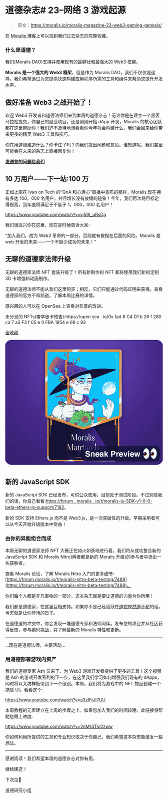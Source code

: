 # 道德杂志# 23–网络 3 游戏起源

> 原文：<https://moralis.io/moralis-magazine-23-web3-gaming-genesis/>

在 [Moralis 博客](https://moralis.io/?s=magazine&asp_active=1&p_asid=1&p_asp_data=1&current_page_id=3594&qtranslate_lang=0&filters_changed=0&filters_initial=1&asp_gen%5B%5D=title&asp_gen%5B%5D=content&asp_gen%5B%5D=excerpt&customset%5B%5D=post)上可以找到我们过去杂志的完整收藏。

### 什么是道德？

我们(Moralis DAO)支持并使用现有的最健壮和最强大的 Web3 框架。

**Moralis 是一个强大的 Web3 框架**，但是作为 Moralis DAO，我们不仅仅是这样。我们希望通过为您提供快速构建应用程序所需的工具和组件来帮助您提升开发水平。

## 做好准备 Web3 之战开始了！

欢迎 Web3 开发者和道德法师们来到本周的道德杂志！无论你是在建立一个黑客马拉松提交，你自己的副业项目，还是刚刚开始 dApp 开发，Moralis 的核心团队都在这里帮助你！我们迫不及待地想看看你今年将会构建什么，我们会回来给你带来更多的精英 Web3 工具和技巧。

你在用道德建造什么？你卡住了吗？向我们提出问题和意见。谁知道呢，我们甚至可能会在未来的杂志上直接回复你！

[**发送您的问题给我们**](https://ivanontech.typeform.com/to/R9K5lnGe)

## **10 万用户——下一站:100 万**

正如上周在 Ivan on Tech 的“QnA 和心连心”直播中宣布的那样，Moralis 现在拥有多达 100，000 名用户，并且增长没有放缓的迹象！今年，我们再次将目标定得很高，到年底将满足于不低于 1，000，000 名用户！

https://www.youtube.com/watch?v=vj59t_uRsCg

我们很高兴你在这里，现在是时候告诉大家:

“加入我们，成为 Web3 革命的一部分，否则就有被抛在后面的风险。Moralis 是 web 开发的未来——一个不缺少成功的未来！”

## **无聊的道德家法师升级**

无聊的道德家法师 NFT 套装升级了！所有新制作的 NFT 都将使用我们新的定制 3D 卡增强和动画制作。

无聊的道德法师不能从我们这里购买；相反，它们只能通过代码证明来获得。查看道德家的官方不和频道，了解本周比赛的详情。

感兴趣的人可以在 OpenSea 上查看对布景的改进。

未分发的 NFTs(带学徒卡预告):https://open sea . io/0x fad 8 C4 D1 b 26 f 280 ca 7 a3 F3 f 05 e 0 FBA 1954 e 69 c 93

[全收藏](https://opensea.io/collection/boredmoralismages)

![](img/6e1f8f9b05a238f172c9e91bac5407ea.png)

## **新的 JavaScript SDK**

新的 JavaScript SDK 已经发布，可供公众使用，目前处于测试阶段。不过别信我们的话，你自己看看:[https://forum . moralis . io/t/moralis-js-SDK-v1-0-0-beta-ethers-js-support/7182](https://forum.moralis.io/t/moralis-js-sdk-v1-0-0-beta-ethers-js-support/7182)。

新的 SDK 支持 Ethers.js 而不是 Web3.js，是一次突破性的升级。早期采用者可以从今天开始升级版本中受益！

### **由你的异能组合而成**

本周无聊的道德家法师 NFT 大赛正在如火如荼地进行着。我们将从成功整合新的 JavaScript SDK 和 Moralis Nitro(两者都是新的 Moralis 升级)的参与者中选出一名获胜者。

查看 Moralis 论坛，了解 Moralis Nitro 入门的更多细节:[https://forum.moralis.io/t/moralis-nitro-beta-testing/7489](https://forum.moralis.io/t/moralis-nitro-beta-testing/7489)。

你们每个人都是非凡事物的一部分，这本杂志就是要让道德的力量为你所用！

我们都是道德家，在这里互相支持。如果你不是已经活跃在[道貌岸然道不和](https://discord.com/invite/P9N9HF97hH)的话，今天就是让你登场的日子。

在道德道的冲突中，你会发现一堆道德专家和法师同伴。发布您的项目并从社区获得反馈，参与编码挑战，并了解最新的 Moralis 特性和更新。

* * *

…现在是道德法师，主要活动…

### **用道德部署游戏内资产**

我们的道德专家 Ash 又来了，为 Web3 游戏开发者提供了更多的工具！这个视频是 Ash 的游戏开发系列的下一步，在这里我们学习如何增强我们现有的 dApps，同时将以太坊样板带到下一个级别。本周，我们将为游戏中的 NFT 物品创建一个拖放 UI。看看这个:

https://www.youtube.com/watch?v=a3zIFrJl7UU

本周教程的元素建立在上周的步骤之上。如果您加入我们的时间较晚，此链接将帮助您跟上进度:

https://www.youtube.com/watch?v=2nM1dTm2zww

你如何利用所提供的工具和专业知识取决于你自己，我们希望这本杂志能激发一些想法。

* * *

感谢阅读！我们希望本周的道德杂志对你有用。

继续建造！

下次见💚

道德研究小组